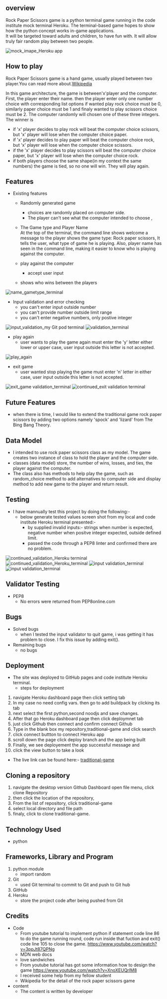 
##   overview 
 
Rock Paper Scissors game is a python terminal game running in the code institute mock terminal Heroku.
The terminal-based game hopes to show how the python concept works in-game applications.  
It will be targeted toward adults and children, to have fun with. It will allow truly fair random play between two people.

![mock_imape_Heroku app](https://user-images.githubusercontent.com/116649197/226162114-5e931b52-106d-4d75-a2c3-803ad8970201.png)


##  How to play
Rock Paper Scissors game is a hand game, usually played between two player.You can read more about.[Wikipedia](https://en.wikipedia.org/wiki/Rock_paper_scissors) 

In this game architecture, the game is between'x'player and the computer. First, the player enter their name. then the player enter only one number choice with corresponding list options if wanted play rock choice must be 0, similarly paper choice must be 1 and finaly wanted to play scissors choice must be 2. The computer randomly will chosen one of these three integers.
The winner is 
 - if 'x' player decides to play rock will beat the computer choice scissors, but 'x' player will lose when the computer choice paper.
 - if 'x' player decides to play paper will beat the computer choice rock, but 'x' player will lose when the computer choice scissors.
 - if the 'x' player decides to play scissors will beat the computer choice paper, but 'x' player will lose when the computer choice rock.
 - if both players choose the same shape(in my context the same numbers) the game is tied, so no one will win. They will play again. 
 ##   Features 
	
  - Existing features
       - Randomly generated game
          - choices are randomly placed on computer side.
          - The player can't see what the computer intended to choose ,
       
       - The Game type and Player Name    
	   At the top of the terminal, the command line shows welcome a message to 
               the player shows the game type: Rock paper scissors, 
	   It tells the user, what type of game he is playing. Also, player name has seen in the 
               command line, making it easier to know who is playing against the computer.
	 - play against the computer
         - accept user input
	 - shows who wins between the players
  
![name_gametype_terminal](https://user-images.githubusercontent.com/116649197/226162485-3ee14007-c36c-43a1-90f6-69bc44fd4b56.png)
      
  - Input validation and error checking 
    - you can't enter input outside number
    - you can't provide number outside limit range				
    - you can't enter negative numbers, only postive integer

![input_validation_my Git pod terminal](https://user-images.githubusercontent.com/116649197/226163350-26a53051-29de-43d7-8758-8c97255c45eb.png)
![validation_terminal](https://user-images.githubusercontent.com/116649197/226162983-406debf5-4fa8-4eec-8bd1-1a66609e9e6d.png)
         
  - play again
    - user wants to play the game again must enter the 'y' letter either 
        lower or upper case, user input outside this letter is not accepted.

![play_again](https://user-images.githubusercontent.com/116649197/226163018-bf87cefb-41ef-44f4-9908-4de08a4b7d43.png)
          
  - exit game
    - user wanted stop playing the game must enter 'n' letter in 
     either case, user input outside this letter is not accepted.

![exit_game validation_terminal](https://user-images.githubusercontent.com/116649197/226162367-8f0eddb1-3f02-4135-bcdb-29556b89bb8d.png)
![continued_exit validation terminal](https://user-images.githubusercontent.com/116649197/226162822-4caa348c-2ffe-4422-8855-ffa4278607ef.png)	

## Future Features
			
  - when there is time, I would like to extend the traditional game rock paper scissors 
    by adding two options namely 'spock' and 'lizard' from The Bing Bang Theory.
			
## Data Model

- I intended to use rock paper scissors class as my model. The game creates two instance
    of class to hold the player and the computer side.
- classes (data model) store, the number of wins, losses, and ties, the player against the computer.
- The class also has methods to help play the game, such as random_choice method to add alternatives to computer side 
   and display method to add new game to the player and return result.

## Testing
   - I have mannually test this project by doing the following:-
     - below generate tested values screen shot  from my local and code institute Heroku terminal
      presented:-
       - by supplied invalid inputs:- strings when number is expected,
         negative number when positve integer expected, outside defined limit.
       - passed the code through a PEP8 linter and confirmed there are no
         problem.			


![continued_validation_Heroku terminal](https://user-images.githubusercontent.com/116649197/226162836-bf010ad7-eb82-4b64-a242-51ac81b326b4.png)
![continued_validation_Heroku_terminal](https://user-images.githubusercontent.com/116649197/226162849-c5bf2916-fc89-45b1-b688-4b1460df4e13.png)
![input validation_terminal](https://user-images.githubusercontent.com/116649197/226162724-84b3c8c2-ff99-41b5-86b7-d3975e3fa453.png)
![input validation_terminal](https://user-images.githubusercontent.com/116649197/226162456-a1eaf1ee-265a-4d61-9129-e90a537f6116.png)


## Validator Testing
  - PEP8			
	  - No errors were returned from PEP8online.com
## Bugs
  - Solved bugs
      - when I tested the input validator to quit game, i was getting it has problem to close. 
        I fix this issue by adding exit().
  - Remaining bugs
      - no bugs 

## Deployment
 - The site was deployed to GitHub pages and code institute Heroku terminal.
   - steps for deployment   
1. navigate Heroku  dashboard page  then click setting tab
2. In my case no need config vars. then go to add buildpack by clicking its tab
3. next select the first python,second noodjs and save changes.
4. After  that go Heroku dashboard page  then click deploymnet tab
5. just click Github then connect and confirm connect Github
6. Type in the blank box my repository,traditional-game and click search
7. click connect buttton to connect Heroku app
8. scroll down the page click deploy branch and the app being built
9. Finally, we see deployement the app successful message and
10. click the view button to take a look
- The live link can be found here:- [traditional-game](https://traditional-play.herokuapp.com/)

## Cloning a repository
 1. navigate the desktop version Github Dashboard 
    open file menu, click clone Repository
 2. then click the location of the repository, 
 3. From the list of repository, click traditional-game
 4. select local directory and file path
 5. finaly, click to clone traditional-game.

## Technology Used
   - python

## Frameworks, Library and Program
1. python module
   - import random
2. Git
   - used Git terminal to commit to Git and push to Git hub
3. GitHub
4. Heroku
   - store the project code after being pushed from Git

## Credits
   - Code
      - From youtube tutorial to implement python if statement code line 86
        to do the game running round, code run inside that fuction and exit() code line 105
        to close the game.
        https://www.youtube.com/watch?v=3ppJt87QPNg
      - MDN web docs
      - love sandwiches 
      - From youtube tutorial has got some information how to design the game
        https://www.youtube.com/watch?v=XnoXEUQrIM8
      - I received some help from my fellow student
      - Wikipedia for the detail of the rock paper scissors game  
   - content
	   - The content is written by developer






